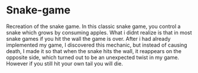 # Snake-game
Recreation of the snake game.
In this classic snake game, you control a snake which grows by consuming apples. What i didnt realize is that in most snake games if you hit the wall the game is over. After i had already implemented my game, I discovered this mechanic, but instead of causing death, I made it so that when the snake hits the wall, it reappears on the opposite side, which turned out to be an unexpected twist in my game. However if you still hit your own tail you will die.
